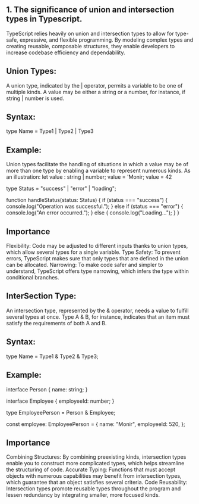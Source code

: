 ## 1. The significance of union and intersection types in Typescript.

TypeScript relies heavily on union and intersection types to allow for type-safe, expressive, and flexible programming. By modeling complex types and creating reusable, composable structures, they enable developers to increase codebase efficiency and dependability.

## Union Types:
A union type, indicated by the | operator, permits a variable to be one of multiple kinds. A value may be either a string or a number, for instance, if string | number is used.

## Syntax:
type Name = Type1 | Type2 | Type3

## Example:
Union types facilitate the handling of situations in which a value may be of more than one type by enabling a variable to represent numerous kinds. As an illustration:
let value : string | number;
value = 'Monir;
value = 42

type Status = "success" | "error" | "loading";

function handleStatus(status: Status) {
  if (status === "success") {
    console.log("Operation was successful.");
  } else if (status === "error") {
    console.log("An error occurred.");
  } else {
    console.log("Loading...");
  }
}

## Importance
Flexibility: Code may be adjusted to different inputs thanks to union types, which allow several types for a single variable.
Type Safety: To prevent errors, TypeScript makes sure that only types that are defined in the union can be allocated.
Narrowing: To make code safer and simpler to understand, TypeScript offers type narrowing, which infers the type within conditional branches.

## InterSection Type: 
An intersection type, represented by the & operator, needs a value to fulfill several types at once. Type A & B, for instance, indicates that an item must satisfy the requirements of both A and B.

## Syntax:
type Name = Type1 & Type2 & Type3;

## Example: 
interface Person {
  name: string;
}

interface Employee {
  employeeId: number;
}

type EmployeePerson = Person & Employee;

const employee: EmployeePerson = {
  name: "Monir",
  employeeId: 520,
};

## Importance
Combining Structures: By combining preexisting kinds, intersection types enable you to construct more complicated types, which helps streamline the structuring of code.
Accurate Typing: Functions that must accept objects with numerous capabilities may benefit from intersection types, which guarantee that an object satisfies several criteria.
Code Reusability: Intersection types promote reusable types throughout the program and lessen redundancy by integrating smaller, more focused kinds.
